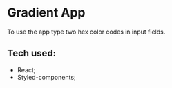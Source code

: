 # Gradient App

To use the app type two hex color codes in input fields.

## Tech used:
- React;
- Styled-components;
